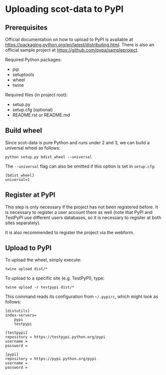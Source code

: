 Uploading scot-data to PyPI
===========================

Prerequisites
-------------
Official documentation on how to upload to PyPI is available at https://packaging.python.org/en/latest/distributing.html. There is also an official sample project at https://github.com/pypa/sampleproject.

Required Python packages:

* pip
* setuptools
* wheel
* twine

Required files (in project root):

* setup.py
* setup.cfg (optional)
* README.rst or README.md

Build wheel
-----------
Since scot-data is pure Python and runs under 2 and 3, we can build a universal wheel as follows:

    python setup.py bdist_wheel --universal

The `--universal` flag can also be omitted if this option is set in `setup.cfg`:

    [bdist_wheel]
    universal=1

Register at PyPI
----------------
This step is only necessary if the project has not been registered before. It is necessary to register a user account there as well (note that PyPI and TestPyPI use different users databases, so it is necessary to register at both sites separately).

It is also recommended to register the project via the webform.

Upload to PyPI
--------------
To upload the wheel, simply execute:

    twine upload dist/*

To upload to a specific site (e.g. TestPyPI), type:

    twine upload -r testpypi dist/*

This command reads its configuration from `~/.pypirc`, which might look as follows:

    [distutils]
    index-servers=
        pypi
        testpypi

    [testpypi]
    repository = https://testpypi.python.org/pypi
    username =
    password =

    [pypi]
    repository = https://pypi.python.org/pypi
    username =
    password =

